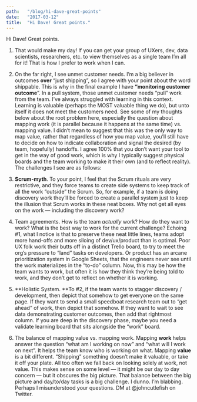```yaml
---
path:	"/blog/hi-dave-great-points"
date:	"2017-03-12"
title:	"Hi Dave! Great points."
---
```


Hi Dave! Great points.

1. That would make my day! If you can get your group of UXers, dev, data scientists, researchers, etc. to view themselves as a single team I’m all for it! That is how I prefer to work when I can.
2. On the far right, I see unmet customer needs. I’m a big believer in outcomes **over** “just shipping”, so I agree with your point about the word shippable. This is why in the final example I have **“monitoring customer outcome**”. In a pull system, those unmet customer needs “pull” work from the team. I’ve always struggled with learning in this context. Learning is valuable (perhaps the MOST valuable thing we do), but unto itself it does not meet the customers need. See some of my thoughts below about the root problem here, especially the question about mapping work (it is parallel because it happens at the same time) vs. mapping value.
I didn’t mean to suggest that this was the only way to map value, rather that regardless of how you map value, you’ll still have to decide on how to indicate collaboration and signal the desired (by team, hopefully) handoffs. I agree 100% that you don’t want your tool to get in the way of good work, which is why I typically suggest physical boards and the team working to make it their own (and to reflect reality). The challenges I see are as follows:

1. **Scrum-myth**. To your point, I feel that the Scrum rituals are very restrictive, and they force teams to create side systems to keep track of all the work “outside” the Scrum. So, for example, if a team is doing discovery work they’ll be forced to create a parallel system just to keep the illusion that Scrum works in these neat boxes. Why not get all eyes on the work — including the discovery work?
2. Team agreements. How is the team *actually* work? How do they want to work? What is the best way to work for the current challenge? Echoing #1, what I notice is that to preserve these neat little lines, teams adopt more hand-offs and more siloing of dev/ux/product than is optimal. Poor UX folk work their butts off in a distinct Trello board, to try to meet the org’s pressure to “land” tasks on developers. Or product has an arcane prioritization system in Google Sheets, that the engineers never see until the work materializes in the “to-do” column. Now, this may be how the team wants to work, but often it is how they think they’re being told to work, and they don’t get to reflect on whether it is working.
3. **Holistic System. **To #2, if the team wants to stagger discovery / development, then depict that somehow to get everyone on the same page. If they want to send a small speedboat research team out to “get ahead” of work, then depict that somehow. If they want to wait to see data demonstrating customer outcomes, then add that rightmost column. If you are deep in the discovery phase, maybe you need a validate learning board that sits alongside the “work” board.
4. The balance of mapping value vs. mapping work. Mapping **work** helps answer the question “what am I working on now” and “what will I work on next”. It helps the team know who is working on what. Mapping **value** is a bit different. “Shipping” something doesn’t make it valuable, or take it off your plate. All too often we fall back on looking solely at work, not value. This makes sense on some level — it might be our day to day concern — but it obscures the big picture. That balance between the big picture and day/to/day tasks is a big challenge.
I dunno. I’m blabbing. Perhaps I misunderstood your questions. DM at @johncutlefish on Twitter.


